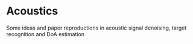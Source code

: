 # Acoustics
Some ideas and paper reproductions in acoustic signal denoising, target recognition and DoA estimation

